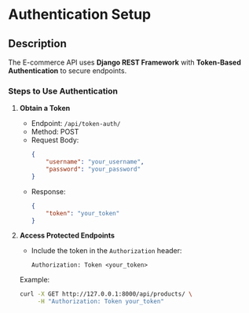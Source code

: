 
# Authentication Setup

## Description
The E-commerce API uses **Django REST Framework** with **Token-Based Authentication** to secure endpoints.

### Steps to Use Authentication

1. **Obtain a Token**
   - Endpoint: `/api/token-auth/`
   - Method: POST
   - Request Body:
     ```json
     {
         "username": "your_username",
         "password": "your_password"
     }
     ```
   - Response:
     ```json
     {
         "token": "your_token"
     }
     ```

2. **Access Protected Endpoints**
   - Include the token in the `Authorization` header:
     ```
     Authorization: Token <your_token>
     ```

   Example:
   ```bash
   curl -X GET http://127.0.0.1:8000/api/products/ \
        -H "Authorization: Token your_token"
